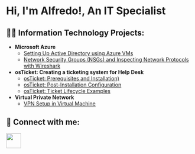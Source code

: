 <h1>Hi, I'm Alfredo!, An IT Specialist </h1>

<h2>👨‍💻 Information Technology Projects:</h2>

- <b>Microsoft Azure</b>
  - [Setting Up Active Directory using Azure VMs](https://github.com/farredondo3/pythonProject)
  - [Network Security Groups (NSGs) and Inspecting Network Protocols with Wireshark](https://github.com/farredondo3/pythonProject)
- <b>osTicket: Creating a ticketing system for Help Desk</b>
  - [osTicket: Prerequisites and Installation)](https://github.com/farredondo3/wguSoftware1FX)
  - [osTicket: Post-Installation Configuration](https://github.com/farredondo3/AlfredoArredondoC195PAv1.2)
  - [osTicket: Ticket Lifecycle Examples](https://github.com/farredondo3/AlfredoArredondoC195PAv1.2)
- <b>Virtual Private Network</b>
  - [VPN Setup in Virtual Machine](https://github.com/farredondo3/pythonProject)




<h2> 🤳 Connect with me:</h2>

<a href="https://www.linkedin.com/in/alfredo-arredondo1013/">
  <img src="https://upload.wikimedia.org/wikipedia/commons/c/ca/LinkedIn_logo_initials.png" width="40" height="40">
</a>
